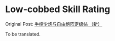# Low-cobbed Skill Rating

Original Post: [手控少炮与自由炮阵定级帖 （新）](https://www.bilibili.com/read/cv26547353/)

To be translated.